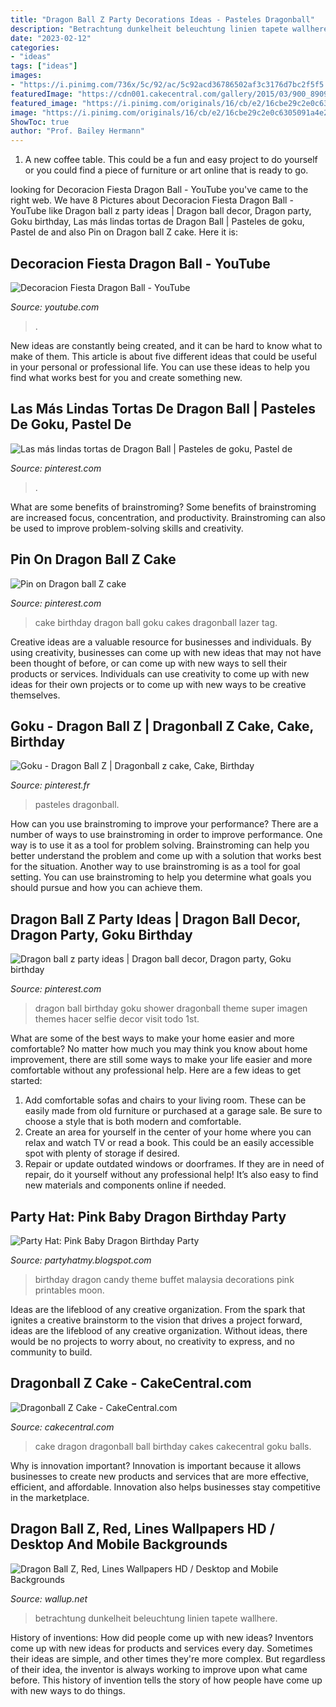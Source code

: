 ```yaml
---
title: "Dragon Ball Z Party Decorations Ideas - Pasteles Dragonball"
description: "Betrachtung dunkelheit beleuchtung linien tapete wallhere"
date: "2023-02-12"
categories:
- "ideas"
tags: ["ideas"]
images:
- "https://i.pinimg.com/736x/5c/92/ac/5c92acd36786502af3c3176d7bc2f5f5.jpg"
featuredImage: "https://cdn001.cakecentral.com/gallery/2015/03/900_890934aFfb_dragonball-z-cake.jpg"
featured_image: "https://i.pinimg.com/originals/16/cb/e2/16cbe29c2e0c6305091a4e29cfc5466c.jpg"
image: "https://i.pinimg.com/originals/16/cb/e2/16cbe29c2e0c6305091a4e29cfc5466c.jpg"
ShowToc: true
author: "Prof. Bailey Hermann"
---
```



1. A new coffee table. This could be a fun and easy project to do yourself or you could find a piece of furniture or art online that is ready to go.

	

		
looking for Decoracion Fiesta Dragon Ball - YouTube you've came to the right web. We have 8 Pictures about Decoracion Fiesta Dragon Ball - YouTube like Dragon ball z party ideas | Dragon ball decor, Dragon party, Goku birthday, Las más lindas tortas de Dragon Ball | Pasteles de goku, Pastel de and also Pin on Dragon ball Z cake. Here it is:
		
    
## Decoracion Fiesta Dragon Ball - YouTube

<img loading=lazy src="https://i.ytimg.com/vi/VHVnfqEtiUU/maxresdefault.jpg" onerror="this.onerror=null;this.src='https://tse2.mm.bing.net/th?id=OIP.xOhs3x4eaN5bSEYDLknXYAHaEK&amp;pid=15.1';" alt="Decoracion Fiesta Dragon Ball - YouTube">

_Source: youtube.com_

>. 

	

New ideas are constantly being created, and it can be hard to know what to make of them. This article is about five different ideas that could be useful in your personal or professional life. You can use these ideas to help you find what works best for you and create something new.

    
## Las Más Lindas Tortas De Dragon Ball | Pasteles De Goku, Pastel De

<img loading=lazy src="https://i.pinimg.com/736x/1a/42/0f/1a420fd8a88a62e3234e15933b9e37c5.jpg" onerror="this.onerror=null;this.src='https://tse2.mm.bing.net/th?id=OIP.R1i4ZO0Nrj5JsvcR0xCdmgHaLH&amp;pid=15.1';" alt="Las más lindas tortas de Dragon Ball | Pasteles de goku, Pastel de">

_Source: pinterest.com_

>. 

	

What are some benefits of brainstroming?
Some benefits of brainstroming are increased focus, concentration, and productivity. Brainstroming can also be used to improve problem-solving skills and creativity.

    
## Pin On Dragon Ball Z Cake

<img loading=lazy src="https://i.pinimg.com/736x/e9/3f/77/e93f777501451d4d0add77a7b657ad32.jpg" onerror="this.onerror=null;this.src='https://tse4.mm.bing.net/th?id=OIP.sLXMpIxmoA-TDIMRhSr2bwHaJQ&amp;pid=15.1';" alt="Pin on Dragon ball Z cake">

_Source: pinterest.com_

>cake birthday dragon ball goku cakes dragonball lazer tag. 

	

Creative ideas are a valuable resource for businesses and individuals. By using creativity, businesses can come up with new ideas that may not have been thought of before, or can come up with new ways to sell their products or services. Individuals can use creativity to come up with new ideas for their own projects or to come up with new ways to be creative themselves.

    
## Goku - Dragon Ball Z | Dragonball Z Cake, Cake, Birthday

<img loading=lazy src="https://i.pinimg.com/736x/5c/92/ac/5c92acd36786502af3c3176d7bc2f5f5.jpg" onerror="this.onerror=null;this.src='https://tse4.mm.bing.net/th?id=OIP.vbDW8jv24WNoQPB374BaBQHaNK&amp;pid=15.1';" alt="Goku - Dragon Ball Z | Dragonball z cake, Cake, Birthday">

_Source: pinterest.fr_

>pasteles dragonball. 

	

How can you use brainstroming to improve your performance?
There are a number of ways to use brainstroming in order to improve performance. One way is to use it as a tool for problem solving. Brainstroming can help you better understand the problem and come up with a solution that works best for the situation. Another way to use brainstroming is as a tool for goal setting. You can use brainstroming to help you determine what goals you should pursue and how you can achieve them.

    
## Dragon Ball Z Party Ideas | Dragon Ball Decor, Dragon Party, Goku Birthday

<img loading=lazy src="https://i.pinimg.com/originals/16/cb/e2/16cbe29c2e0c6305091a4e29cfc5466c.jpg" onerror="this.onerror=null;this.src='https://tse3.mm.bing.net/th?id=OIP.Um17AQgq5ZrN_OdJY9FFfwHaNK&amp;pid=15.1';" alt="Dragon ball z party ideas | Dragon ball decor, Dragon party, Goku birthday">

_Source: pinterest.com_

>dragon ball birthday goku shower dragonball theme super imagen themes hacer selfie decor visit todo 1st. 

	

What are some of the best ways to make your home easier and more comfortable?
No matter how much you may think you know about home improvement, there are still some ways to make your life easier and more comfortable without any professional help. Here are a few ideas to get started: 
1) Add comfortable sofas and chairs to your living room. These can be easily made from old furniture or purchased at a garage sale. Be sure to choose a style that is both modern and comfortable. 
2) Create an area for yourself in the center of your home where you can relax and watch TV or read a book. This could be an easily accessible spot with plenty of storage if desired. 
3) Repair or update outdated windows or doorframes. If they are in need of repair, do it yourself without any professional help! It’s also easy to find new materials and components online if needed.

    
## Party Hat: Pink Baby Dragon Birthday Party

<img loading=lazy src="https://4.bp.blogspot.com/-m44hEp4rZFU/UsVxyjAcJmI/AAAAAAAAGKA/dJ56uuG8BrE/s1600/IMG_4460.JPG" onerror="this.onerror=null;this.src='https://tse4.mm.bing.net/th?id=OIP.ngNntwVLSIg2aEB9qVyk-wHaFj&amp;pid=15.1';" alt="Party Hat: Pink Baby Dragon Birthday Party">

_Source: partyhatmy.blogspot.com_

>birthday dragon candy theme buffet malaysia decorations pink printables moon. 

	

Ideas are the lifeblood of any creative organization. From the spark that ignites a creative brainstorm to the vision that drives a project forward, ideas are the lifeblood of any creative organization. Without ideas, there would be no projects to worry about, no creativity to express, and no community to build.

    
## Dragonball Z Cake - CakeCentral.com

<img loading=lazy src="https://cdn001.cakecentral.com/gallery/2015/03/900_890934aFfb_dragonball-z-cake.jpg" onerror="this.onerror=null;this.src='https://tse4.mm.bing.net/th?id=OIP.MPax7lZqw9q2-Pi5gFQVBwHaJ4&amp;pid=15.1';" alt="Dragonball Z Cake - CakeCentral.com">

_Source: cakecentral.com_

>cake dragon dragonball ball birthday cakes cakecentral goku balls. 

	

Why is innovation important?
Innovation is important because it allows businesses to create new products and services that are more effective, efficient, and affordable. Innovation also helps businesses stay competitive in the marketplace.

    
## Dragon Ball Z, Red, Lines Wallpapers HD / Desktop And Mobile Backgrounds

<img loading=lazy src="https://wallup.net/wp-content/uploads/2016/01/9734-Dragon_Ball_Z-red-lines.jpg" onerror="this.onerror=null;this.src='https://tse1.mm.bing.net/th?id=OIP.6agU2gFvnYTHsnud_EZweQHaJ-&amp;pid=15.1';" alt="Dragon Ball Z, Red, Lines Wallpapers HD / Desktop and Mobile Backgrounds">

_Source: wallup.net_

>betrachtung dunkelheit beleuchtung linien tapete wallhere. 

	

History of inventions: How did people come up with new ideas?
Inventors come up with new ideas for products and services every day. Sometimes their ideas are simple, and other times they're more complex. But regardless of their idea, the inventor is always working to improve upon what came before. This history of invention tells the story of how people have come up with new ways to do things.

